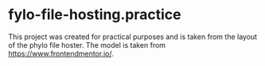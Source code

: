 # fylo-file-hosting.practice
This project was created for practical purposes and is taken from the layout of the phylo file hoster. The model is taken from https://www.frontendmentor.io/.
